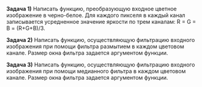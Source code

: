 **Задача 1)** Написать функцию, преобразующую входное цветное изображение в черно-белое. Для каждого пикселя в каждый канал записывается усредненное значение яркости по трем каналам: R = G = B = (R+G+B)/3.

**Задача 2)** Написать функцию, осуществляющую фильтрацию входного изображения при помощи фильтра размытием в каждом цветовом канале. Размер окна фильтра задается аргументом функции.

**Задача 3)** Написать функцию, осуществляющую фильтрацию входного изображения при помощи медианного фильтра в каждом цветовом канале. Размер окна фильтра задается аргументом функции.
